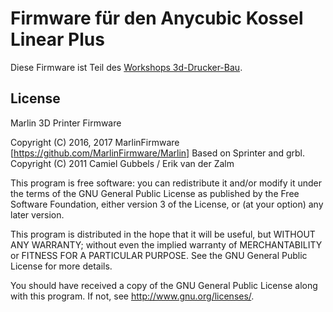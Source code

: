 # Firmware für den Anycubic Kossel Linear Plus

Diese Firmware ist Teil des [Workshops 3d-Drucker-Bau](https://pad.medialepfade.net/2019-12-07-3d-workshop).


## License

Marlin 3D Printer Firmware

Copyright (C) 2016, 2017 MarlinFirmware [https://github.com/MarlinFirmware/Marlin]
Based on Sprinter and grbl.
Copyright (C) 2011 Camiel Gubbels / Erik van der Zalm

This program is free software: you can redistribute it and/or modify
it under the terms of the GNU General Public License as published by
the Free Software Foundation, either version 3 of the License, or
(at your option) any later version.

This program is distributed in the hope that it will be useful,
but WITHOUT ANY WARRANTY; without even the implied warranty of
MERCHANTABILITY or FITNESS FOR A PARTICULAR PURPOSE.  See the
GNU General Public License for more details.

You should have received a copy of the GNU General Public License
along with this program.  If not, see <http://www.gnu.org/licenses/>.

